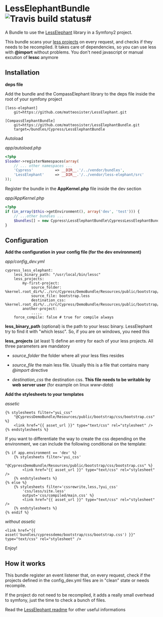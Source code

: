 # LessElephantBundle ![Travis build status](https://secure.travis-ci.org/matteosister/LessElephantBundle.png)#

A Bundle to use the [LessElephant](https://github.com/matteosister/LessElephant) library in a Symfony2 project.

This bundle scans your [less projects](http://lesscss.org/) on every request, and checks if they needs to be recompiled. It takes care of dependencies, so you can use less with **@import** without problems. You don't need javascript or manual excution of **lessc** anymore

Installation
------------

**deps file**

Add the bundle and the CompassElephant library to the deps file inside the root of your symfony project

```
[less-elephant]
    git=https://github.com/matteosister/LessElephant.git

[CompassElephantBundle]
    git=https://github.com/matteosister/LessElephantBundle.git
    target=/bundles/Cypress/LessElephantBundle
```

Autoload

*app/autoload.php*

``` php
<?php
$loader->registerNamespaces(array(
    // ... other namespaces ...
    'Cypress'          => __DIR__.'/../vendor/bundles',
    'LessElephant'     => __DIR__.'/../vendor/less-elephant/src'
));
```

Register the bundle in the **AppKernel.php** file inside the dev section

*app/AppKernel.php*

``` php
<?php
if (in_array($this->getEnvironment(), array('dev', 'test'))) {
    // ...other bundles ...
    $bundles[] = new Cypress\LessElephantBundle\CypressLessElephantBundle();
}
```

Configuration
-------------

**Add the configuration in your config file (for the dev environment)**

*app/config_dev.yml*

```
cypress_less_elephant:
    less_binary_path: "/usr/local/bin/lessc"
    less_projects:
        my-first-project:
            source_folder: %kernel.root_dir%/../src/Cypress/DemoBundle/Resources/public/bootstrap/less
            source_file: bootstrap.less
            destination_css: %kernel.root_dir%/../src/Cypress/DemoBundle/Resources/public/bootstrap/css/bootstrap.css
        another-project:
            .....
    force_compile: false # true for compile always
```

**less_binary_path** (optional) is the path to your lessc binary. LessElephant try to find it with "which lessc". So, if you are on windows, you need this

**less_projects** (at least 1) define an entry for each of your less projects. All three parameters are mandatory

- *source_folder* the folder where all your less files resides

- *source_file* the main less file. Usually this is a file that contains many *@import* directive

- *destination_css* the destination css. **This file needs to be writable by web server user** (for example on linux *www-data*)


**Add the stylesheets to your templates**

*assetic*

```
{% stylesheets filter="yui_css"
    "@CypressDemoBundle/Resources/public/bootstrap/css/bootstrap.css" %}
    <link href="{{ asset_url }}" type="text/css" rel="stylesheet" />
{% endstylesheets %}
```

If you want to differentiate the way to create the css depending on the environment, we can include the following conditional on the template:

```
{% if app.environment == 'dev' %}
    {% stylesheets filter='yui_css'
        "@CypressDemoBundle/Resources/public/bootstrap/css/bootstrap.css" %}
        <link href="{{ asset_url }}" type="text/css" rel="stylesheet" />
    {% endstylesheets %}
{% else %}
    {% stylesheets filter='cssrewrite,less,?yui_css'
        'css/less/site.less'
        output='css/compiled/main.css' %}
        <link href="{{ asset_url }}" type="text/css" rel="stylesheet" />
    {% endstylesheets %}
{% endif %}
```

*without assetic*

```
<link href="{{ asset('bundles/cypressdemo/bootstrap/css/bootstrap.css') }}" type="text/css" rel="stylesheet" />
```


Enjoy!

How it works
------------

This bundle register an event listener that, on every request, check if the projects defined in the config_dev.yml files are in "clean" state or needs recompile.

If the project do not need to be recompiled, it adds a really small overhead to symfony, just the time to check a bunch of files.

Read the [LessElephant readme](https://github.com/matteosister/LessElephant) for other useful informations
